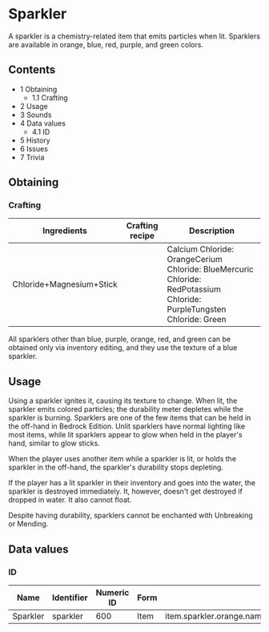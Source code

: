 # Sparkler
A sparkler is a chemistry-related item that emits particles when lit. Sparklers are available in orange, blue, red, purple, and green colors.

## Contents
- 1 Obtaining
	- 1.1 Crafting
- 2 Usage
- 3 Sounds
- 4 Data values
	- 4.1 ID
- 5 History
- 6 Issues
- 7 Trivia

## Obtaining
### Crafting
| Ingredients              | Crafting recipe | Description                                                                                                           |
|--------------------------|-----------------|-----------------------------------------------------------------------------------------------------------------------|
| Chloride+Magnesium+Stick |                 | Calcium Chloride: OrangeCerium Chloride: BlueMercuric Chloride: RedPotassium Chloride: PurpleTungsten Chloride: Green |

All sparklers other than blue, purple, orange, red, and green can be obtained only via inventory editing, and they use the texture of a blue sparkler.

## Usage
Using a sparkler ignites it, causing its texture to change. When lit, the sparkler emits colored particles; the durability meter depletes while the sparkler is burning. Sparklers are one of the few items that can be held in the off-hand in Bedrock Edition. Unlit sparklers have normal lighting like most items, while lit sparklers appear to glow when held in the player's hand, similar to glow sticks.

When the player uses another item while a sparkler is lit, or holds the sparkler in the off-hand, the sparkler's durability stops depleting.

If the player has a lit sparkler in their inventory and goes into the water, the sparkler is destroyed immediately. It, however, doesn't get destroyed if dropped in water. It also cannot float.

Despite having durability, sparklers cannot be enchanted with Unbreaking or Mending.

## Data values
### ID
| Name     | Identifier | Numeric ID | Form | Translation key                                                                                                         |
|----------|------------|------------|------|-------------------------------------------------------------------------------------------------------------------------|
| Sparkler | sparkler   | 600        | Item | item.sparkler.orange.nameitem.sparkler.blue.nameitem.sparkler.red.nameitem.sparkler.purple.nameitem.sparkler.green.name |


